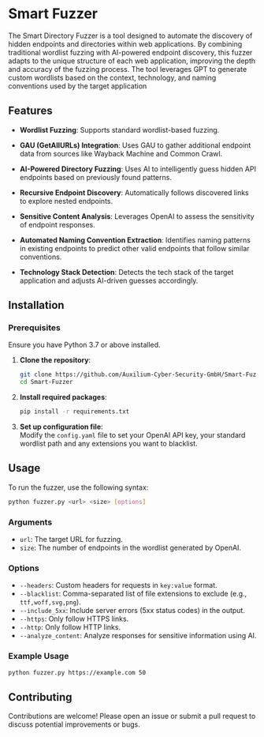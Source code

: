 # Smart Fuzzer

The Smart Directory Fuzzer is a tool designed to automate the discovery of hidden endpoints and directories within web applications. By combining traditional wordlist fuzzing with AI-powered endpoint discovery, this fuzzer adapts to the unique structure of each web application, improving the depth and accuracy of the fuzzing process. The tool leverages GPT to generate custom wordlists based on the context, technology, and naming conventions used by the target application

## Features
- **Wordlist Fuzzing**: Supports standard wordlist-based fuzzing.

- **GAU (GetAllURLs) Integration**: Uses GAU to gather additional endpoint data from sources like Wayback Machine and Common Crawl.

- **AI-Powered Directory Fuzzing**: Uses AI to intelligently guess hidden API endpoints based on previously found patterns.

- **Recursive Endpoint Discovery**: Automatically follows discovered links to explore nested endpoints.

- **Sensitive Content Analysis**: Leverages OpenAI to assess the sensitivity of endpoint responses.

- **Automated Naming Convention Extraction**: Identifies naming patterns in existing endpoints to predict other valid endpoints that follow similar conventions.

- **Technology Stack Detection**: Detects the tech stack of the target application and adjusts AI-driven guesses accordingly.

## Installation

### Prerequisites
Ensure you have Python 3.7 or above installed.

1. **Clone the repository**:
   ```bash
   git clone https://github.com/Auxilium-Cyber-Security-GmbH/Smart-Fuzzer.git
   cd Smart-Fuzzer
   ``` 

2. **Install required packages**:
   ```bash
   pip install -r requirements.txt
   ```

3. **Set up configuration file**:  
   Modify the `config.yaml` file to set your OpenAI API key, your standard wordlist path and any extensions you want to blacklist.

## Usage

To run the fuzzer, use the following syntax:

```bash
python fuzzer.py <url> <size> [options]
```

### Arguments
- `url`: The target URL for fuzzing.
- `size`: The number of endpoints in the wordlist generated by OpenAI.

### Options
- `--headers`: Custom headers for requests in `key:value` format.
- `--blacklist`: Comma-separated list of file extensions to exclude (e.g., `ttf,woff,svg,png`).
- `--include_5xx`: Include server errors (5xx status codes) in the output.
- `--https`: Only follow HTTPS links.
- `--http`: Only follow HTTP links.
- `--analyze_content`: Analyze responses for sensitive information using AI.

### Example Usage
```bash
python fuzzer.py https://example.com 50 
```


## Contributing
Contributions are welcome! Please open an issue or submit a pull request to discuss potential improvements or bugs.

